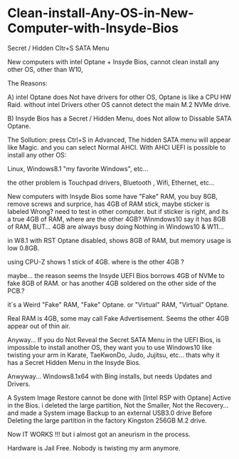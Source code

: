 # Clean-install-Any-OS-in-New-Computer-with-Insyde-Bios
Secret / Hidden Cltr+S SATA Menu

New computers with intel Optane + Insyde Bios,
cannot clean install any other OS, other than W10,

The Reasons:

A) intel Optane does Not have drivers for other OS,
Optane is like a CPU HW Raid.
without intel Drivers other OS cannot detect the main M.2 NVMe drive.

B) Insyde Bios has a Secret / Hidden Menu, 
does Not allow to Dissable SATA Optane.

The Sollution:
press Ctrl+S in Advanced,
The hidden SATA menu will appear like Magic.
and you can select Normal AHCI.
With AHCI UEFI is possible to install any other OS: 

Linux, Windows8.1 "my favorite Windows", etc...

the other problem is Touchpad drivers, Bluetooth , Wifi, Ethernet, etc...

New computers with Insyde Bios some have "Fake" RAM,
you buy 8GB,
remove screws and surprice, has 4GB of RAM stick,
maybe sticker is labeled Wrong?
need to test in other computer. 
but if sticker is right, and its a true 4GB of RAM,
where are the other 4GB? Winmdows10 say it has 8GB of RAM,
BUT... 4GB are always busy doing Nothing in Windows10 & W11...

in W8.1 with RST Optane disabled, shows 8GB of RAM,
but memory usage is low 0.8GB.

using CPU-Z shows 1 stick of 4GB.
where is the other 4GB ?

maybe...
the reason seems the Insyde UEFI Bios borrows 4GB of NVMe to fake 8GB of RAM.
or has another 4GB soldered on the other side of the PCB.?

it´s a Weird "Fake" RAM, "Fake" Optane.
or "Virtual" RAM, "Virtual" Optane.

Real RAM is 4GB, some may call Fake Advertisement.
Seems the other 4GB appear out of thin air.

Anyway... 
If you do Not Reveal the Secret SATA Menu in the UEFI Bios,
is impossible to install another OS,
they want you to use Windows10 
like twisting your arm in Karate, TaeKwonDo, Judo, Jujitsu, etc...
thats why it has a Secret Hidden Menu in the Insyde Bios.

Anwyway...
Windows8.1x64 with Bing installs, but needs Updates and Drivers.

A System Image Restore cannot be done with [Intel RSP with Optane] Active in the Bios.
i deleted the large partition, 
Not the Smaller, Not the Recovery...
and made a System image Backup to an external USB3.0 drive Before Deleting the large partition in the factory Kingston 256GB M.2 drive.

Now IT WORKS !!!
but i almost got an aneurism in the process.

Hardware is Jail Free.
Nobody is twisting my arm anymore.
